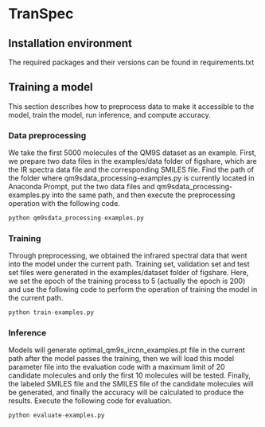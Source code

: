 # TranSpec

## Installation environment

The required packages and their versions can be found in requirements.txt

## Training a model

This section describes how to preprocess data to make it accessible to the model, train the model, run inference, and compute accuracy.

### Data preprocessing

We take the first 5000 molecules of the QM9S dataset as an example. First, we prepare two data files in the examples/data folder of figshare, which are the IR spectra data file and the corresponding SMILES file. Find the path of the folder where qm9sdata_processing-examples.py is currently located in Anaconda Prompt, put the two data files and qm9sdata_processing-examples.py into the same path, and then execute the preprocessing operation with the following code.


```python
python qm9sdata_processing-examples.py
```

### Training

Through preprocessing, we obtained the infrared spectral data that went into the model under the current path. Training set, validation set and test set files were generated in the examples/dataset folder of figshare. Here, we set the epoch of the training process to 5 (actually the epoch is 200) and use the following code to perform the operation of training the model in the current path.


```python
python train-examples.py
```

### Inference

Models will generate optimal_qm9s_ircnn_examples.pt file in the current path after the model passes the training, then we will load this model parameter file into the evaluation code with a maximum limit of 20 candidate molecules and only the first 10 molecules will be tested. Finally, the labeled SMILES file and the SMILES file of the candidate molecules will be generated, and finally the accuracy will be calculated to produce the results. Execute the following code for evaluation.


```python
python evaluate-examples.py
```
